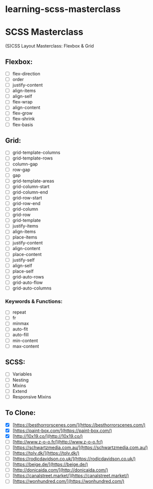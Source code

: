 # learning-scss-masterclass


# SCSS Masterclass

(S)CSS Layout Masterclass: Flexbox & Grid

## Flexbox:

- [ ] flex-direction
- [ ] order
- [ ] justify-content
- [ ] align-items
- [ ] align-self
- [ ] flex-wrap
- [ ] align-content
- [ ] flex-grow
- [ ] flex-shrink
- [ ] flex-basis

## Grid:

- [ ] grid-template-columns
- [ ] grid-template-rows
- [ ] column-gap
- [ ] row-gap
- [ ] gap
- [ ] grid-template-areas
- [ ] grid-column-start
- [ ] grid-column-end
- [ ] grid-row-start
- [ ] grid-row-end
- [ ] grid-column
- [ ] grid-row
- [ ] grid-template
- [ ] justify-items
- [ ] align-items
- [ ] place-items
- [ ] justify-content
- [ ] align-content
- [ ] place-content
- [ ] justify-self
- [ ] align-self
- [ ] place-self
- [ ] grid-auto-rows
- [ ] grid-auto-flow
- [ ] grid-auto-columns

### Keywords & Functions:

- [ ] repeat
- [ ] fr
- [ ] minmax
- [ ] auto-fit
- [ ] auto-fill
- [ ] min-content
- [ ] max-content

## SCSS:

- [ ] Variables
- [ ] Nesting
- [ ] Mixins
- [ ] Extend
- [ ] Responsive Mixins

## To Clone:

- [x] [https://besthorrorscenes.com/](https://besthorrorscenes.com/)
- [x] [https://paint-box.com/](https://paint-box.com/)
- [x] [http://10x19.co/](http://10x19.co/)
- [ ] [http://www.z-o-o.fr/](http://www.z-o-o.fr/)
- [ ] [https://schwartzmedia.com.au/](https://schwartzmedia.com.au/)
- [ ] [https://tolv.dk/](https://tolv.dk/)
- [ ] [https://rodicdavidson.co.uk/](https://rodicdavidson.co.uk/)
- [ ] [https://beige.de/](https://beige.de/)
- [ ] [http://donicaida.com/](http://donicaida.com/)
- [ ] [https://canalstreet.market/](https://canalstreet.market/)
- [ ] [https://wonhundred.com/](https://wonhundred.com/)